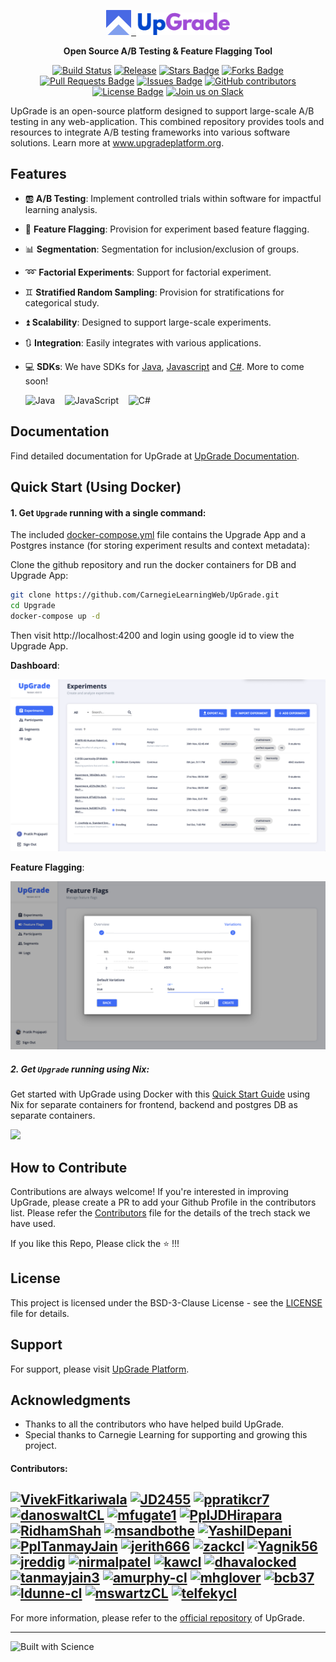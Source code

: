 <p align="center"><a href="https://www.upgradeplatform.org"><img src="assets/upgrade-logo.png" width="40px" alt="Upgrade - Open Source A/B Testing & Feature Flagging Tool" />&nbsp;&nbsp;<img src="assets/upgrade-logo-name.png" width="150px" alt="Upgrade - Open Source A/B Testing & Feature Flagging Tool" /></a></p>
<p align="center"><b>Open Source A/B Testing & Feature Flagging Tool</b></p>

<div align="center">
    <a href="https://github.com/CarnegieLearningWeb/UpGrade/github/actions/workflows/backend-build.yml"><img src="https://img.shields.io/github/actions/workflow/status/CarnegieLearningWeb/UpGrade/backend-build.yml?branch=dev" alt="Build Status" height="22"/></a>
    <a href="https://github.com/CarnegieLearningWeb/UpGrade/releases"><img src="https://img.shields.io/github/v/release/CarnegieLearningWeb/UpGrade?color=blue&sort=semver" alt="Release" height="22"/></a>
    <a href="https://github.com/CarnegieLearningWeb/UpGrade"><img src="https://img.shields.io/github/stars/CarnegieLearningWeb/UpGrade" alt="Stars Badge"/></a>
    <a href="https://github.com/CarnegieLearningWeb/UpGrade"><img src="https://img.shields.io/github/forks/CarnegieLearningWeb/UpGrade" alt="Forks Badge"/></a>
    <a href="https://github.com/CarnegieLearningWeb/UpGrade/pulls"><img src="https://img.shields.io/github/issues-pr/CarnegieLearningWeb/UpGrade" alt="Pull Requests Badge"/></a>
    <a href="https://github.com/CarnegieLearningWeb/UpGrade/issues"><img src="https://img.shields.io/github/issues/CarnegieLearningWeb/UpGrade" alt="Issues Badge"/></a>
    <a href="https://github.com/CarnegieLearningWeb/UpGrade/graphs/contributors"><img alt="GitHub contributors" src="https://img.shields.io/github/contributors/CarnegieLearningWeb/UpGrade?color=2b9348"></a>
    <a href="https://github.com/CarnegieLearningWeb/UpGrade/blob/dev/LICENSE"><img src="https://img.shields.io/github/license/CarnegieLearningWeb/UpGrade?color=2b9348" alt="License Badge"/></a>
    <a href="https://join.slack.com/share/enQtNjI4MjA0NzQ1OTY3MS1mNTMwMmE3M2M4ZWUxYWI5NDAyYzBiNTBmY2ZjYTMyYmMzOTA4ODliZmI2MzBjNmQ5NTU0NmVlNzQ2OWNlOTgz"><img src="https://img.shields.io/badge/slack-join-E01E5A?logo=slack" alt="Join us on Slack" height="22"/></a>
</div>

UpGrade is an open-source platform designed to support large-scale A/B testing in any web-application. This combined repository provides tools and resources to integrate A/B testing frameworks into various software solutions. Learn more at www.upgradeplatform.org.

## Features

- 🆎 **A/B Testing**: Implement controlled trials within software for impactful learning analysis.
- 🚩 **Feature Flagging**: Provision for experiment based feature flagging.
- 📊 **Segmentation**: Segmentation for inclusion/exclusion of groups.
- ➿ **Factorial Experiments**: Support for factorial experiment.
- ♊ **Stratified Random Sampling**: Provision for stratifications for categorical study.
- ⏫ **Scalability**: Designed to support large-scale experiments.
- 🔃 **Integration**: Easily integrates with various applications.
- 💻 **SDKs**: We have SDKs for [Java](https://github.com/CarnegieLearningWeb/UpGrade/tree/dev/clientlibs/java), [Javascript](https://github.com/CarnegieLearningWeb/UpGrade/tree/dev/clientlibs/js) and [C#](https://github.com/CarnegieLearningWeb/UpGrade/pull/860). More to come soon!


    ![Java](https://img.shields.io/badge/java-%23ED8B00.svg?style=for-the-badge&logo=openjdk&logoColor=white) &nbsp;&nbsp; ![JavaScript](https://img.shields.io/badge/javascript-%23323330.svg?style=for-the-badge&logo=javascript&logoColor=%23F7DF1E) &nbsp;&nbsp; ![C#](https://img.shields.io/badge/c%23-%23239120.svg?style=for-the-badge&logo=c-sharp&logoColor=white)


## Documentation

Find detailed documentation for UpGrade at [UpGrade Documentation](https://upgrade-platform.gitbook.io/docs/).

## Quick Start (Using Docker)

#### 1. Get `Upgrade` running with a single command:

The included [docker-compose.yml](https://github.com/CarnegieLearningWeb/UpGrade/blob/dev/docker-compose.yml) file contains the Upgrade App and a Postgres instance (for storing experiment results and context metadata):

Clone the github repository and run the docker containers for DB and Upgrade App:

```sh
git clone https://github.com/CarnegieLearningWeb/UpGrade.git
cd Upgrade
docker-compose up -d
```

Then visit http://localhost:4200 and login using google id to view the Upgrade App.

<b>Dashboard</b>:

[![Upgrade Screenshot](assets/upgradeapp-dashboard.png)](https://www.upgradeplatform.org)

<b>Feature Flagging</b>:

[![Upgrade Screenshot 2](assets/feature-flag.png)](https://www.upgradeplatform.org)

##### 2. Get `Upgrade` running using Nix:

Get started with UpGrade using Docker with this [Quick Start Guide](https://upgrade-platform.gitbook.io/docs/developer-guide/usage-guide) using Nix for separate containers for frontend, backend and postgres DB as separate containers.

<img src="https://img.shields.io/badge/Built_With-Nix-5277C3.svg?logo=nixos&labelColor=73C3D5" />

## How to Contribute

Contributions are always welcome! If you're interested in improving UpGrade, please create a PR to add your Github Profile in the contributors list. Please refer the [Contributors](https://github.com/CarnegieLearningWeb/UpGrade/blob/dev/contributors.md) file for the details of the trech stack we have used.

If you like this Repo, Please click the :star: !!!

## License

This project is licensed under the BSD-3-Clause License - see the [LICENSE](https://github.com/CarnegieLearningWeb/UpGrade/blob/main/LICENSE) file for details.

## Support

For support, please visit [UpGrade Platform](www.upgradeplatform.org).

## Acknowledgments

- Thanks to all the contributors who have helped build UpGrade.
- Special thanks to Carnegie Learning for supporting and growing this project.

#### Contributors:

<a href="https://github.com/VivekFitkariwala"><img src="https://avatars.githubusercontent.com/u/3822890?v=4" width="50" height="50" alt="VivekFitkariwala"/></a> <a href="https://github.com/JD2455"><img src="https://avatars.githubusercontent.com/u/46133795?v=4" width="50" height="50" alt="JD2455"/></a> <a href="https://github.com/ppratikcr7"><img src="https://avatars.githubusercontent.com/u/33730817?v=4" width="50" height="50" alt="ppratikcr7"/></a> <a href="https://github.com/danoswaltCL"><img src="https://avatars.githubusercontent.com/u/97542869?v=4" width="50" height="50" alt="danoswaltCL"/></a> <a href="https://github.com/mfugate1"><img src="https://avatars.githubusercontent.com/u/28930731?v=4" width="50" height="50" alt="mfugate1"/></a> <a href="https://github.com/PplJDHirapara"><img src="https://avatars.githubusercontent.com/u/61184300?v=4" width="50" height="50" alt="PplJDHirapara"/></a> <a href="https://github.com/RidhamShah"><img src="https://avatars.githubusercontent.com/u/49234788?v=4" width="50" height="50" alt="RidhamShah"/></a> <a href="https://github.com/msandbothe"><img src="https://avatars.githubusercontent.com/u/6402566?v=4" width="50" height="50" alt="msandbothe"/></a> <a href="https://github.com/YashilDepani"><img src="https://avatars.githubusercontent.com/u/51193749?v=4" width="50" height="50" alt="YashilDepani"/></a> <a href="https://github.com/PplTanmayJain"><img src="https://avatars.githubusercontent.com/u/86297930?v=4" width="50" height="50" alt="PplTanmayJain"/></a> <a href="https://github.com/jerith666"><img src="https://avatars.githubusercontent.com/u/854319?v=4" width="50" height="50" alt="jerith666"/></a> <a href="https://github.com/zackcl"><img src="https://avatars.githubusercontent.com/u/90279765?v=4" width="50" height="50" alt="zackcl"/></a> 
<a href="https://github.com/Yagnik56"><img src="https://avatars.githubusercontent.com/u/50392803?v=4" width="50" height="50" alt="Yagnik56"/></a> <a href="https://github.com/jreddig"><img src="https://avatars.githubusercontent.com/u/97543136?v=4" width="50" height="50" alt="jreddig"/></a> <a href="https://github.com/nirmalpatel"><img src="https://avatars.githubusercontent.com/u/830400?v=4" width="50" height="50" alt="nirmalpatel"/></a> <a href="https://github.com/kawcl"><img src="https://avatars.githubusercontent.com/u/91336571?v=4" width="50" height="50" alt="kawcl"/></a> <a href="https://github.com/dhavalocked"><img src="https://avatars.githubusercontent.com/u/7206634?v=4" width="50" height="50" alt="dhavalocked"/></a> <a href="https://github.com/tanmayjain3"><img src="https://avatars.githubusercontent.com/u/17405612?v=4" width="50" height="50" alt="tanmayjain3"/></a> <a href="https://github.com/amurphy-cl"><img src="https://avatars.githubusercontent.com/u/65311369?v=4" width="50" height="50" alt="amurphy-cl"/></a> <a href="https://github.com/mhglover"><img src="https://avatars.githubusercontent.com/u/662095?v=4" width="50" height="50" alt="mhglover"/></a> <a href="https://github.com/bcb37"><img src="https://avatars.githubusercontent.com/u/3885687?v=4" width="50" height="50" alt="bcb37"/></a> <a href="https://github.com/ldunne-cl"><img src="https://avatars.githubusercontent.com/u/127241408?v=4" width="50" height="50" alt="ldunne-cl"/></a> <a href="https://github.com/mswartzCL"><img src="https://avatars.githubusercontent.com/u/105314488?v=4" width="50" height="50" alt="mswartzCL"/></a> <a href="https://github.com/telfekycl"><img src="https://avatars.githubusercontent.com/u/118201614?v=4" width="50" height="50" alt="telfekycl"/></a>
---

For more information, please refer to the [official repository](https://github.com/CarnegieLearningWeb/UpGrade) of UpGrade.

---

![Built with Science](http://ForTheBadge.com/images/badges/built-with-science.svg)
